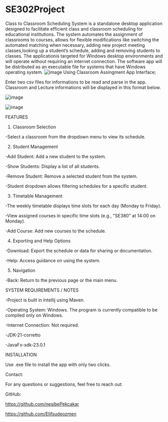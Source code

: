 # SE302Project
 
 Class to Classroom Scheduling System is a standalone desktop application designed to facilitate efficient class and classroom scheduling for educational institutions. The system automates the assignment of classrooms to courses, allows for flexible modifications like
 switching the automated matching when necessary, adding new project meeting classes,looking up a student’s schedule, adding and removing students to classes. The applicationis targeted for Windows desktop environments and will operate without requiring an internet 
 connection. The software app will be distributed as an executable file for systems that have Windows operating system.
 ![image](https://github.com/user-attachments/assets/4fd8bbc1-cf45-4bb7-9e25-4dd416bc68de)
 Using Classroom Assingment App Interface;

 Enter two csv files for informations to be read and parse in the app. Classroom and Lecture informations will be displayed in this format below. 
 
 ![image](https://github.com/user-attachments/assets/8b835152-53da-4265-80f9-bcd2c72a649f)

 ![image](https://github.com/user-attachments/assets/c8b4e103-2174-48fa-9e39-ccd782c87991)

FEATURES

1. Classroom Selection

-Select a classroom from the dropdown menu to view its schedule.

2. Student Management

-Add Student: Add a new student to the system.

-Show Students: Display a list of all students.

-Remove Student: Remove a selected student from the system.

-Student dropdown allows filtering schedules for a specific student.

3. Timetable Management

-The weekly timetable displays time slots for each day (Monday to Friday).

-View assigned courses in specific time slots (e.g., "SE380" at 14:00 on Monday).

-Add Course: Add new courses to the schedule.

4. Exporting and Help Options

-Download: Export the schedule or data for sharing or documentation.

-Help: Access guidance on using the system.

5. Navigation

-Back: Return to the previous page or the main menu.







SYSTEM REQUIREMENTS / NOTES


 -Project is built in Intellij using Maven.

 -Operating System: Windows. The program is currently compatible to be compiled only on Windows.
 
 -Internet Connection: Not required.
 
 -JDK-21-corretto
 
 -JavaFx-sdk-23.0.1

 

 INSTALLATION

 Use .exe file to install the app with only two clicks.
 
 


Contact:

For any questions or suggestions, feel free to reach out:

GitHub: 

https://github.com/nesibePekcakar

https://github.com/Elifsudeozmen

 

